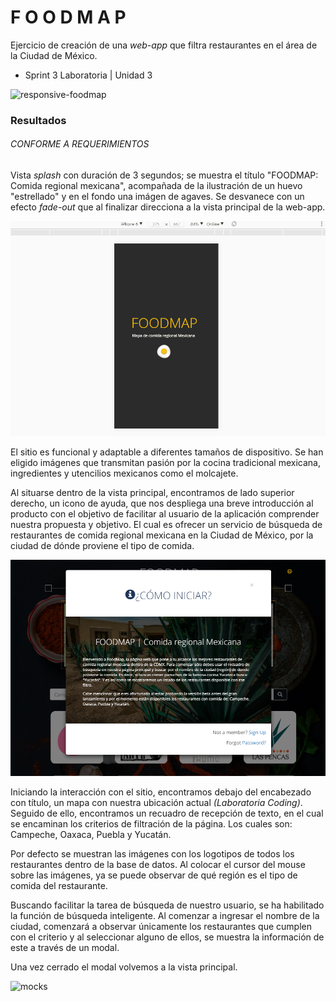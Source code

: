 # F O O D M A P
Ejercicio de creación de una *web-app* que filtra restaurantes en el área de la Ciudad de México.
- Sprint 3 Laboratoria | Unidad 3

![responsive-foodmap](https://user-images.githubusercontent.com/32855963/38579030-60df344e-3ccb-11e8-821d-04d7d000ce98.jpg)

### Resultados
###### CONFORME A REQUERIMIENTOS
Vista *splash* con duración de 3 segundos; se muestra el título "FOODMAP: Comida regional mexicana", acompañada de la ilustración de un huevo "estrellado" y en el fondo una imágen de agaves. Se desvanece con un efecto *fade-out* que al finalizar direcciona a la vista principal de la web-app.

![Vista splash inicio](assets/images/foodmap-splash.gif)

El sitio es funcional y adaptable a diferentes tamaños de dispositivo. Se han eligido imágenes que transmitan pasión por la cocina tradicional mexicana, ingredientes y utencilios mexicanos como el molcajete.

Al situarse dentro de la vista principal, encontramos de lado superior derecho, un icono de ayuda, que nos despliega una breve introducción al producto con el objetivo de facilitar al usuario de la aplicación comprender nuestra propuesta y objetivo. El cual es ofrecer un servicio de búsqueda de restaurantes de comida regional mexicana en la Ciudad de México, por la ciudad de dónde proviene el tipo de comida.

![Resultado](assets/images/modal-info.PNG)

Iniciando la interacción con el sitio, encontramos debajo del encabezado con título, un mapa con nuestra ubicación actual *(Laboratoria Coding)*. Seguido de ello, encontramos un recuadro de recepción de texto, en el cual se encaminan los criterios de filtración de la página. Los cuales son: Campeche, Oaxaca, Puebla y Yucatán.  

Por defecto se muestran las imágenes con los logotipos de todos los restaurantes dentro de la base de datos. Al colocar el cursor del mouse sobre las imágenes, ya se puede observar de qué región es el tipo de comida del restaurante.

Buscando facilitar la tarea de búsqueda de nuestro usuario, se ha habilitado la función de búsqueda inteligente. Al comenzar a ingresar el nombre de la ciudad, comenzará a observar únicamente los restaurantes que cumplen con el criterio y al seleccionar alguno de ellos, se muestra la información de este a través de un modal.

Una vez cerrado el modal volvemos a la vista principal.

![mocks](https://user-images.githubusercontent.com/32855963/38584103-e6c2bc7a-3cda-11e8-94ee-77b5074704d1.jpg)


